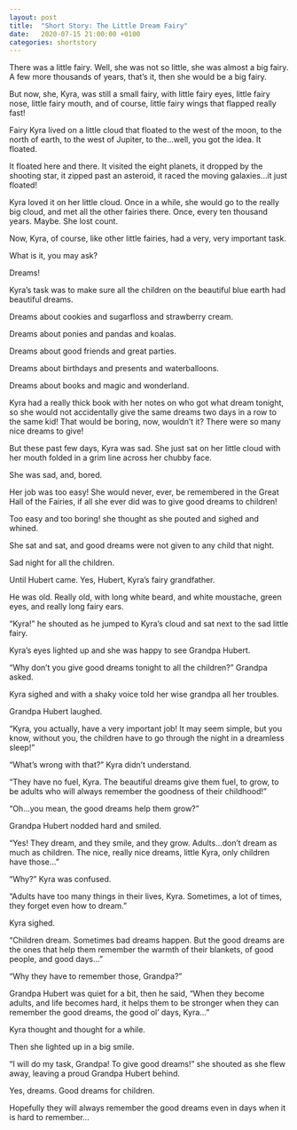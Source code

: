 ```yaml
---
layout: post
title:  "Short Story: The Little Dream Fairy"
date:   2020-07-15 21:00:00 +0100
categories: shortstory
---
```


There was a little fairy. Well, she was not so little, she was almost a big fairy.  A few more thousands of years, that’s it, then she would be a big fairy.

But now, she, Kyra, was still a small fairy, with little fairy eyes, little fairy nose, little fairy mouth, and of course, little fairy wings that flapped really fast!

Fairy Kyra lived on a little cloud that floated to the west of the moon, to the north of earth, to the west of Jupiter, to the…well, you got the idea. It floated.

It floated here and there. It visited the eight planets, it dropped by the shooting star, it zipped past an asteroid, it raced the moving galaxies…it just floated!

Kyra loved it on her little cloud. Once in a while, she would go to the really big cloud, and met all the other fairies there. Once, every ten thousand years. Maybe. She lost count.

Now, Kyra, of course, like other little fairies, had a very, very important task.

What is it, you may ask?

Dreams!

Kyra’s task was to make sure all the children on the beautiful blue earth had beautiful dreams. 

Dreams about cookies and sugarfloss and strawberry cream.

Dreams about ponies and pandas and koalas.

Dreams about good friends and great parties.

Dreams about birthdays and presents and waterballoons.

Dreams about books and magic and wonderland.

Kyra had a really thick book with her notes on who got what dream tonight, so she would not accidentally give the same dreams two days in a row to the same kid! That would be boring, now, wouldn’t it? There were so many nice dreams to give!

But these past few days, Kyra was sad. She just sat on her little cloud with her mouth folded in a grim line across her chubby face.

She was sad, and, bored.

Her job was too easy! She would never, ever, be remembered in the Great Hall of the Fairies, if all she ever did was to give good dreams to children!

Too easy and too boring! she thought as she pouted and sighed and whined.

She sat and sat, and good dreams were not given to any child that night.

Sad night for all the children.

Until Hubert came. Yes, Hubert, Kyra’s fairy grandfather.

He was old. Really old, with long white beard, and white moustache, green eyes, and really long fairy ears.

“Kyra!” he shouted as he jumped to Kyra’s cloud and sat next to the sad little fairy.

Kyra’s eyes lighted up and she was happy to see Grandpa Hubert.

“Why don’t you give good dreams tonight to all the children?” Grandpa asked.

Kyra sighed and with a shaky voice told her wise grandpa all her troubles.

Grandpa Hubert laughed.

“Kyra, you actually, have a very important job! It may seem simple, but you know, without you, the children have to go through the night in a dreamless sleep!”

“What’s wrong with that?” Kyra didn’t understand.

“They have no fuel, Kyra. The beautiful dreams give them fuel, to grow, to be adults who will always remember the goodness of their childhood!”

“Oh…you mean, the good dreams help them grow?”

Grandpa Hubert nodded hard and smiled.

“Yes! They dream, and they smile, and they grow. Adults…don’t dream as much as children. The nice, really nice dreams, little Kyra, only children have those…”

“Why?” Kyra was confused.

“Adults have too many things in their lives, Kyra. Sometimes, a lot of times, they forget even how to dream.”

Kyra sighed.

“Children dream. Sometimes bad dreams happen. But the good dreams are the ones that help them remember the warmth of their blankets, of good people, and good days…”

“Why they have to remember those, Grandpa?”

Grandpa Hubert was quiet for a bit, then he said, “When they become adults, and life becomes hard, it helps them to be stronger when they can remember the good dreams, the good ol’ days, Kyra…”

Kyra thought and thought for a while.

Then she lighted up in a big smile.

“I will do my task, Grandpa! To give good dreams!” she shouted as she flew away, leaving a proud Grandpa Hubert behind.

Yes, dreams. Good dreams for children. 

Hopefully they will always remember the good dreams even in days when it is hard to remember…
